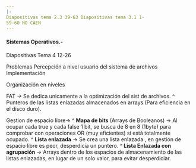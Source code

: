 ```yaml
---
|-
Diapositivas tema 2.3 39-63 Diapositivas tema 3.1 1-
59-60 NO CAEN
---
```



#### Sistemas Operativos.-

Diapositivas Tema 4 12-26

Problemas 
Percepción a nivel usuario del sistema de archivos
Implementación

Organización en niveles

FAT -> Se dedica unicamente a la optimización del sist de archivos.
^
Punteros de las listas enlazadas almacenados en arrays (Para eficiencia en el disco duro).

Gestion de espacio libre->
^
**Mapa de bits** (Arrays de Booleanos) -> Al ocupar cada true y cada false 1 bit, se busca de 8 en 8 (1byte) para comprobar con operaciones OR (muy eficientes) si está totalmente ocupado.
^
**Lista enlazada** -> Se crea una lista enlazada , en gestión de espacio libre es peor, desperdicia un puntero.
^
**Lista Enlazada con agrupación** -> Arrays dentro de los espacios de almacenamiento de las listas enlazadas, en lugar de un solo valor, para evitar desperdiciar.
